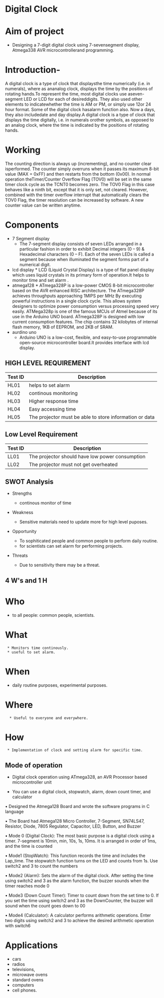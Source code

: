 # Digital Clock 
# Aim of project
* Designing a 7-digit digital clock using 7-sevensegment display, Atmega338 AVR microcontrollerand programming.
# Introduction-
A digital clock is a type of clock that displaysthe time numerically (i.e. in numerals), where as ananalog clock, displays the time by the positions of rotating hands.To represent the time, most digital clocks use aseven-segment LED or LCD for each of desireddigits. They also used other elements to indicatewhether the time is AM or PM, or simply use 12or 24 hour format. Some of the digital clock hasalarm function also. Now a days, they also includedate and day display.A digital clock is a type of clock that displays the time digitally, i.e. in numerals orother symbols, as opposed to an analog clock, where the time is indicated by the
positions of rotating hands.
#   Working  
The counting direction is always up (incrementing), and no counter clear isperformed. The counter simply overruns when it passes its maximum 8-bit value
(MAX = 0xFF) and then restarts from the bottom (0x00). In normal operation theTimer/Counter Overflow Flag (TOV0) will be set in the same timer clock cycle as the
TCNT0 becomes zero. The TOV0 Flag in this case behaves like a ninth bit, except that it is only set, not cleared. However, combined with the timer overflow interrupt that automatically clears the TOV0 Flag, the timer resolution can be increased by software. A new counter value can be written anytime. 


# Components
* 7 Segment display
   * The 7-segment display consists of seven LEDs arranged in a particular fashion in order to exhibit Decimal integers (0 – 9) & Hexadecimal characters (0 – F). Each of the seven LEDs is called a segment because when illuminated the segment forms part of a numerical digit.
* lcd display
      * LCD (Liquid Crystal Display) is a type of flat panel display which uses liquid crystals in its primary form of operation.It helps to monitor time and set alarm .
* atmega128
       * ATmega328P is a low-power CMOS 8-bit microcontroller based on the AVR enhanced RISC architecture. The ATmega328P achieves throughputs approaching 1MIPS per MHz By executing powerful instructions in a single clock cycle. This allows system designers to optimize power consumption versus processing speed very easily. ATMega328p is one of the famous MCUs of Atmel because of its use in the Arduino UNO board. ATmega328P is designed with low current consumption features. The chip contains 32 kilobytes of internal flash memory, 1KB of EEPROM, and 2KB of SRAM.
* aurdino uno 
     * Arduino UNO is a low-cost, flexible, and easy-to-use programmable open-source microcontroller board.It provides interface with lcd display.

## HIGH LEVEL REQUIREMENT
|Test ID  |    Description  |  
-------------|-----------------------------------
|HL01     |    helps to set alarm | 
|HL02     |    continous monitoring         |
|HL03     |    Higher response time  |
|HL04     |    Easy accessing time  |
|HL05     |    The projector must be able to store information or data |
## Low Level Requirement
|Test ID   |  Description | 
------------------|-------------------
|LL01     | The projector should have low power consumption |
|LL02   | The projector must not get overheated |
## SWOT Analysis
* Strengths
    * continous monitor of time 
    
* Weakness
    * Sensitive materials need to update more for high level puposes.
* Opportunity 
   * To sophiticated people and common people to perform daily routine.
   * for scientists can set alarm for performing projects.
   
* Threats
   * Due to sensitivity there may be a threat.
## 4 W's and 1 H
 # Who
  * to all people: common people, scientists.
  # What
     * Monitors time continously.
     * useful to set alarm.
  # When
  * daily routine purposes, experimental purposes. 
  # Where
      * Useful to everyone and everywhere.
  # How 
     * Implementation of clock and setting alarm for specific time.
   ## Mode of operation
   * Digital clock operation using ATmega328, an AVR Processor based microcontroller unit

*   You can use a digital clock, stopwatch, alarm, down count timer, and calculator

• Designed the Atmega128 Board and wrote the software programs in C language

• The Board had Atmega128 Micro Controller, 7-Segment, SN74LS47, Resistor, Diode, 7805 Regulator, Capacitor, LED, Button, and Buzzer

• Mode 0 (Digital Clock): The most basic purpose is a digital clock using a timer. 7-segment is 10min, min, 10s, 1s, 10ms. It is arranged in order of 1ms, and the time is counted

• Mode1 (StopWatch): This function records the time and includes the Lap_time. The stopwatch function turns on the LED and counts from 1s. Use switch2 and 3 to count the numbers

• Mode2 (Alarm): Sets the alarm of the digital clock. After setting the time using switch2 and 3 as the alarm function, the buzzer sounds when the timer reaches mode 0

• Mode3 (Down Count Timer): Timer to count down from the set time to 0. If you set the time using switch2 and 3 as the DownCounter, the buzzer will sound when the count goes down to 00

• Mode4 (Calculator): A calculator performs arithmetic operations. Enter two digits using switch2 and 3 to achieve the desired arithmetic operation with switch6
  
  


# Applications 
*  cars
*  radios
*  televisions,
*  microwave ovens
*   standard ovens
*   computers 
*  cell phones.  
